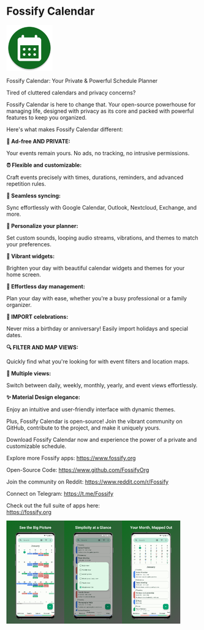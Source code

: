 # Fossify Calendar
<img alt="Logo" src="graphics/icon.webp" width="120" />

Fossify Calendar: Your Private & Powerful Schedule Planner

Tired of cluttered calendars and privacy concerns?

Fossify Calendar is here to change that. Your open-source powerhouse for managing life, designed with privacy as its core and packed with powerful features to keep you organized.

Here's what makes Fossify Calendar different:

**🚫 Ad-free AND PRIVATE:**

Your events remain yours. No ads, no tracking, no intrusive permissions.

**⏰ Flexible and customizable:**

Craft events precisely with times, durations, reminders, and advanced repetition rules.

**🔄 Seamless syncing:**

Sync effortlessly with Google Calendar, Outlook, Nextcloud, Exchange, and more.

**🎨 Personalize your planner:**

Set custom sounds, looping audio streams, vibrations, and themes to match your preferences.

**🌈 Vibrant widgets:**

Brighten your day with beautiful calendar widgets and themes for your home screen.

**📅 Effortless day management:**

Plan your day with ease, whether you're a busy professional or a family organizer.

**🎉 IMPORT celebrations:**

Never miss a birthday or anniversary! Easily import holidays and special dates.

**🔍 FILTER AND MAP VIEWS:**

Quickly find what you're looking for with event filters and location maps.

**📆 Multiple views:**

Switch between daily, weekly, monthly, yearly, and event views effortlessly.

**✨ Material Design elegance:**

Enjoy an intuitive and user-friendly interface with dynamic themes.

Plus, Fossify Calendar is open-source! Join the vibrant community on GitHub, contribute to the project, and make it uniquely yours.

Download Fossify Calendar now and experience the power of a private and customizable schedule.

Explore more Fossify apps: https://www.fossify.org

Open-Source Code: https://www.github.com/FossifyOrg

Join the community on Reddit: https://www.reddit.com/r/Fossify

Connect on Telegram: https://t.me/Fossify

Check out the full suite of apps here:  
https://fossify.org

<div style="display:flex;">
<img alt="App image" src="fastlane/metadata/android/en-US/images/phoneScreenshots/1_en-US.png" width="30%">
<img alt="App image" src="fastlane/metadata/android/en-US/images/phoneScreenshots/2_en-US.png" width="30%">
<img alt="App image" src="fastlane/metadata/android/en-US/images/phoneScreenshots/4_en-US.png" width="30%">
</div>
